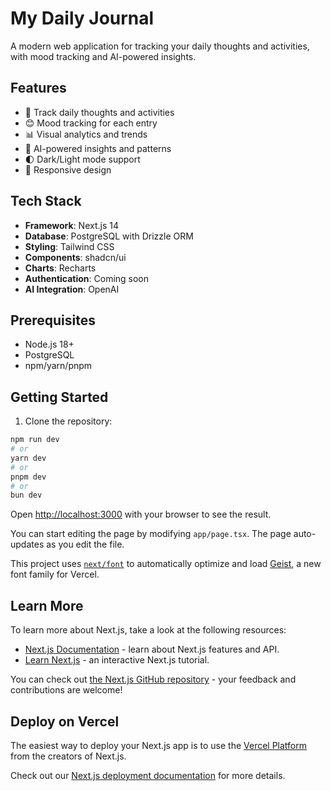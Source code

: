 # My Daily Journal

A modern web application for tracking your daily thoughts and activities, with mood tracking and AI-powered insights.

## Features

- 📝 Track daily thoughts and activities
- 😊 Mood tracking for each entry
- 📊 Visual analytics and trends
- 🤖 AI-powered insights and patterns
- 🌓 Dark/Light mode support
- 📱 Responsive design

## Tech Stack

- **Framework**: Next.js 14
- **Database**: PostgreSQL with Drizzle ORM
- **Styling**: Tailwind CSS
- **Components**: shadcn/ui
- **Charts**: Recharts
- **Authentication**: Coming soon
- **AI Integration**: OpenAI

## Prerequisites

- Node.js 18+ 
- PostgreSQL
- npm/yarn/pnpm

## Getting Started

1. Clone the repository:

```bash
npm run dev
# or
yarn dev
# or
pnpm dev
# or
bun dev
```

Open [http://localhost:3000](http://localhost:3000) with your browser to see the result.

You can start editing the page by modifying `app/page.tsx`. The page auto-updates as you edit the file.

This project uses [`next/font`](https://nextjs.org/docs/app/building-your-application/optimizing/fonts) to automatically optimize and load [Geist](https://vercel.com/font), a new font family for Vercel.

## Learn More

To learn more about Next.js, take a look at the following resources:

- [Next.js Documentation](https://nextjs.org/docs) - learn about Next.js features and API.
- [Learn Next.js](https://nextjs.org/learn) - an interactive Next.js tutorial.

You can check out [the Next.js GitHub repository](https://github.com/vercel/next.js) - your feedback and contributions are welcome!

## Deploy on Vercel

The easiest way to deploy your Next.js app is to use the [Vercel Platform](https://vercel.com/new?utm_medium=default-template&filter=next.js&utm_source=create-next-app&utm_campaign=create-next-app-readme) from the creators of Next.js.

Check out our [Next.js deployment documentation](https://nextjs.org/docs/app/building-your-application/deploying) for more details.
